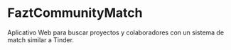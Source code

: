 # FaztCommunityMatch
Aplicativo Web para buscar proyectos y colaboradores con un sistema de match similar a Tinder.
